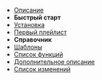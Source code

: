 - [Описание](/desc.md)
- **Быстрый старт**
- [Установка](/install.md)
- [Первый плейлист](/first-playlist.md)
- **Справочник**
- [Шаблоны](/template.md)
- [Список функций](/func.md)
- [Дополнительное описание](/guide.md)
- [Список изменений](/changelog.md)
  
